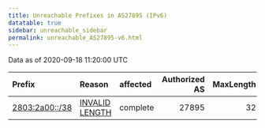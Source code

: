 ```yaml
---
title: Unreachable Prefixes in AS27895 (IPv6)
datatable: true
sidebar: unreachable_sidebar
permalink: unreachable_AS27895-v6.html
---
```


Data as of 2020-09-18 11:20:00 UTC


<div class="datatable-begin"></div>

| Prefix                                                 | Reason                                                                                                   | affected   |   Authorized AS |   MaxLength | Anchor                                         |   unreachable /48s |
|:-------------------------------------------------------|:---------------------------------------------------------------------------------------------------------|:-----------|----------------:|------------:|:-----------------------------------------------|-------------------:|
| [2803:2a00::/38](https://stat.ripe.net/2803:2a00::/38) | [INVALID LENGTH](https://rpki-validator.ripe.net/announcement-preview?asn=AS27895&prefix=2803:2a00::/38) | complete   |           27895 |          32 | [LACNIC](unreachable_LACNIC_RPKI_Root-v6.html) |               1024 |

<div class="datatable-end"></div>